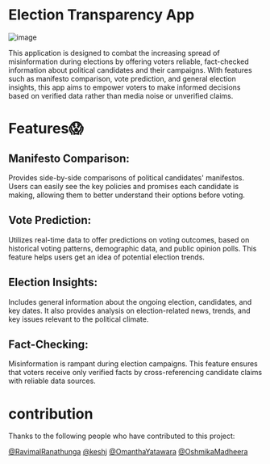 
<h1>Election Transparency App</h1>

![image](https://github.com/user-attachments/assets/80a0559e-14b5-4d72-872b-13da49b837d7)

This application is designed to combat the increasing spread of misinformation during elections by offering voters reliable, fact-checked information about political candidates and their campaigns. With features such as manifesto comparison, vote prediction, and general election insights, this app aims to empower voters to make informed decisions based on verified data rather than media noise or unverified claims.

<h1>Features😱</h1>
<h2>Manifesto Comparison:</h2>
Provides side-by-side comparisons of political candidates' manifestos. Users can easily see the key policies and promises each candidate is making, allowing them to better understand their options before voting.

<h2>Vote Prediction:</h2>
Utilizes real-time data to offer predictions on voting outcomes, based on historical voting patterns, demographic data, and public opinion polls. This feature helps users get an idea of potential election trends.

<h2>Election Insights:</h2>
Includes general information about the ongoing election, candidates, and key dates. It also provides analysis on election-related news, trends, and key issues relevant to the political climate.

<h2>Fact-Checking:</h2>
Misinformation is rampant during election campaigns. This feature ensures that voters receive only verified facts by cross-referencing candidate claims with reliable data sources.

<h1>contribution</h1>
Thanks to the following people who have contributed to this project:

[@RavimalRanathunga](https://github.com/RavimalRanathunga)
[@keshj](https://github.com/keshj)
[@OmanthaYatawara](https://github.com/OmanthaYatawara)
[@OshmikaMadheera](https://github.com/OshmikaMadheera)








